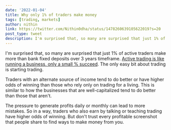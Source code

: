 ```yaml
---
date: '2022-01-04'
title: Why only 1% of traders make money
tags: [trading, markets]
author: nithin
link: https://twitter.com/Nithin0dha/status/1478260639105622019?s=20
post_type: tweet
description: I'm surprised that, so many are surprised that just 1% of active traders make more than bank fixed deposits over 3 years timeframe. Active trading is like running a business, only a small % succeed...
---
```


I'm surprised that, so many are surprised that just 1% of active traders make more than bank fixed deposits over 3 years timeframe. [Active trading is like running a business, only a small % succeed](https://zerodha.com/z-connect/traders-zone/trading-psychology/what-does-it-take-to-win-when-trading). The only easy bit about trading is starting trading. 

Traders with an alternate source of income tend to do better or have higher odds of winning than those who rely only on trading for a living. This is similar to how the businesses that are well-capitalized tend to do better than those that aren't.

The pressure to generate profits daily or monthly can lead to more mistakes. So in a way, traders who also earn by talking or teaching trading have higher odds of winning. But don't trust every profitable screenshot that people share to find ways to make money from you. 
